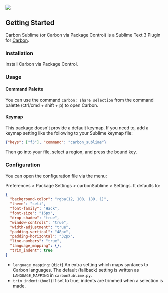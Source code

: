 ![](https://i.imgur.com/nk0e21I.png)
## Getting Started

Carbon Sublime (or Carbon via Package Control) is a Sublime Text 3 Plugin for [Carbon](https://carbon.now.sh).

### Installation

Install Carbon via Package Control.

### Usage

#### Command Palette

You can use the command `Carbon: share selection` from the command palette (ctrl/cmd + shift + p) to open Carbon.

#### Keymap

This package doesn't provide a default keymap. If you need to, add a keymap setting like the following to your Sublime keymap file:

```json
{"keys": ["f3"], "command": "carbon_sublime"}
```

Then go into your file, select a region, and press the bound key.

### Configuration

You can open the configuration file via the menu:

Preferences > Package Settings > carbonSublime > Settings. It defaults to:

```json
{
  "background-color": "rgba(12, 108, 189, 1)",
  "theme": "seti",
  "font-family": "Hack",
  "font-size": "16px",
  "drop-shadow": "true",
  "window-controls": "true",
  "width-adjustment": "true",
  "padding-vertical": "48px",
  "padding-horizontal": "32px",
  "line-numbers": "true",
  "language_mapping": {},
  "trim_indent": true
}
```

- `language_mapping`: (`dict`) An extra setting which maps syntaxes to Carbon languages. The default (fallback) setting is written as `LANGUAGE_MAPPING` in `carbonSublime.py`.
- `trim_indent`: (`bool`) If set to true, indents are trimmed when a selection is made.

